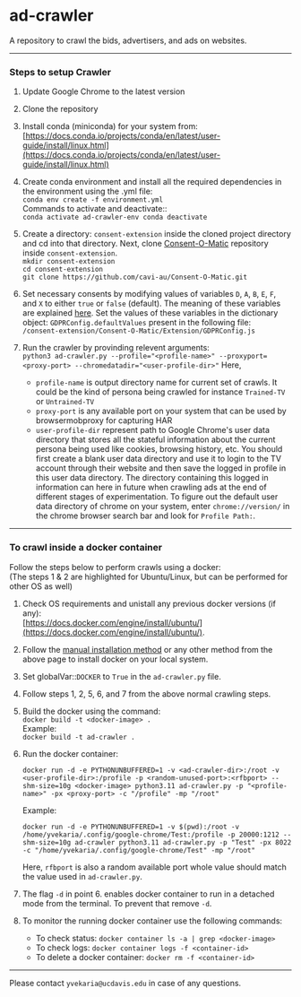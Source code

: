 # ad-crawler
A repository to crawl the bids, advertisers, and ads on websites.

<hr />

### Steps to setup Crawler


1. Update Google Chrome to the latest version

2. Clone the repository

3. Install conda (miniconda) for your system from:<br>
   [https://docs.conda.io/projects/conda/en/latest/user-guide/install/linux.html](https://docs.conda.io/projects/conda/en/latest/user-guide/install/linux.html)

4. Create conda environment and install all the required dependencies in the environment using the .yml file:<br>
   `
   conda env create -f environment.yml
   `<br>
   Commands to activate and deactivate::<br>
   `
   conda activate ad-crawler-env
   conda deactivate
   `

5. Create a directory: `consent-extension` inside the cloned project directory and cd into that directory. Next, clone [Consent-O-Matic](https://github.com/cavi-au/Consent-O-Matic) repository inside `consent-extension`.<br>
   `
   mkdir consent-extension
   `<br>
   `
   cd consent-extension
   `<br>
   `
   git clone https://github.com/cavi-au/Consent-O-Matic.git
   `

6. Set necessary consents by modifying values of variables `D`, `A`, `B`, `E`, `F`, and `X` to either `true` or `false` (default). The meaning of these variables are explained [here](https://github.com/cavi-au/Consent-O-Matic#consent-categories). Set the values of these variables in the dictionary object: `GDPRConfig.defaultValues` present in the following file:<br>
   `
   /consent-extension/Consent-O-Matic/Extension/GDPRConfig.js
   `
   
7. Run the crawler by provinding relevent arguments:<br>
   `
   python3 ad-crawler.py --profile="<profile-name>" --proxyport=<proxy-port> --chromedatadir="<user-profile-dir>"
   `
   Here,
   - `profile-name` is output directory name for current set of crawls. It could be the kind of persona being crawled for instance `Trained-TV` or `Untrained-TV`
   - `proxy-port` is any available port on your system that can be used by browsermobproxy for capturing HAR
   - `user-profile-dir` represent path to Google Chrome's user data directory that stores all the stateful information about the current persona being used like cookies, browsing history, etc. You should first create a blank user data directory and use it to login to the TV account through their website and then save the logged in profile in this user data directory. The directory containing this logged in information can here in future when crawling ads at the end of different stages of experimentation. To figure out the default user data directory of chrome on your system, enter `chrome://version/` in the chrome browser search bar and look for `Profile Path:`.

<hr />

### To crawl inside a docker container

Follow the steps below to perform crawls using a docker:<br>
(The steps 1 & 2 are highlighted for Ubuntu/Linux, but can be performed for other OS as well)

1. Check OS requirements and unistall any previous docker versions (if any):<br> 
   [https://docs.docker.com/engine/install/ubuntu/](https://docs.docker.com/engine/install/ubuntu/).

2. Follow the [manual installation method](https://docs.docker.com/engine/install/ubuntu/#install-from-a-package) or any other method from the above page to install docker on your local system.

3. Set globalVar::`DOCKER` to `True` in the `ad-crawler.py` file.

4. Follow steps 1, 2, 5, 6, and 7 from the above normal crawling steps.

5. Build the docker using the command:<br>
   `docker build -t <docker-image> .`<br>
   Example:<br>
   `docker build -t ad-crawler .`

7. Run the docker container:<br>
   ```
   docker run -d -e PYTHONUNBUFFERED=1 -v <ad-crawler-dir>:/root -v <user-profile-dir>:/profile -p <random-unused-port>:<rfbport> --shm-size=10g <docker-image> python3.11 ad-crawler.py -p "<profile-name>" -px <proxy-port> -c "/profile" -mp "/root"
   ```
   Example:<br>
   ```
   docker run -d -e PYTHONUNBUFFERED=1 -v $(pwd):/root -v /home/yvekaria/.config/google-chrome/Test:/profile -p 20000:1212 --shm-size=10g ad-crawler python3.11 ad-crawler.py -p "Test" -px 8022 -c "/home/yvekaria/.config/google-chrome/Test" -mp "/root"
   ```
   Here, `rfbport` is also a random available port whole value should match the value used in `ad-crawler.py`.

9. The flag `-d` in point 6. enables docker container to run in a detached mode from the terminal. To prevent that remove `-d`.

10. To monitor the running docker container use the following commands:<br>
      - To check status: `docker container ls -a | grep <docker-image>`<br>
      - To check logs: `docker container logs -f <container-id>`<br>
      - To delete a docker container: `docker rm -f <container-id>`<br>

<hr />

Please contact `yvekaria@ucdavis.edu` in case of any questions.
